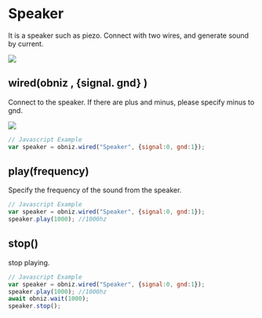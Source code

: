 # Speaker

It is a speaker such as piezo. Connect with two wires, and generate sound by current.

![](./image.jpg)

## wired(obniz , {signal. gnd} )
Connect to the speaker. If there are plus and minus, please specify minus to gnd.

![](./wired.png)
```Javascript
// Javascript Example
var speaker = obniz.wired("Speaker", {signal:0, gnd:1});
```
## play(frequency)
Specify the frequency of the sound from the speaker.

```Javascript
// Javascript Example
var speaker = obniz.wired("Speaker", {signal:0, gnd:1});
speaker.play(1000); //1000hz
```

## stop()
stop playing.
```Javascript
// Javascript Example
var speaker = obniz.wired("Speaker", {signal:0, gnd:1});
speaker.play(1000); //1000hz
await obniz.wait(1000);
speaker.stop();
```